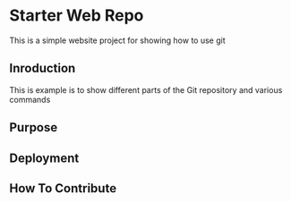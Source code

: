 # Starter Web Repo

This is a simple website project for
showing how to use git

## Inroduction

This is example is to show different parts
of the Git repository and various commands

## Purpose

## Deployment

## How To Contribute 
